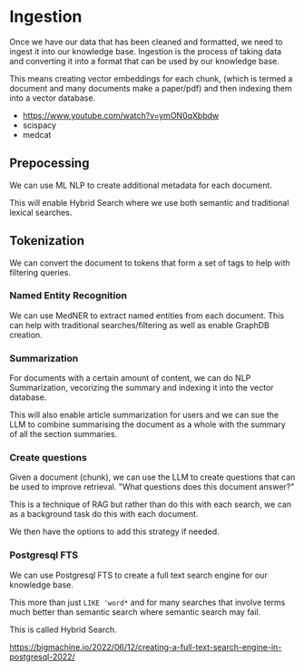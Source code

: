 # Ingestion

Once we have our data that has been cleaned and formatted, we need to ingest it into our knowledge base. Ingestion is the process of taking data and converting it into a format that can be used by our knowledge base.

This means creating vector embeddings for each chunk, (which is termed a document and many documents make a paper/pdf) and then indexing them into a vector database.

- https://www.youtube.com/watch?v=ymON0qXbbdw
- scispacy 
- medcat

## Prepocessing 

We can use ML NLP to create additional metadata for each document.

This will enable Hybrid Search where we use both semantic and traditional lexical searches.

## Tokenization

We can convert the document to tokens that form a set of tags to help with filtering queries.

### Named Entity Recognition

We can use MedNER to extract named entities from each document. This can help with traditional searches/filtering as well as enable GraphDB creation.

### Summarization

For documents with a certain amount of content, we can do NLP Summarization, vecorizing the summary and indexing it into the vector database.

This will also enable article summarization for users and we can sue the LLM to combine summarising the document as a whole with the summary of all the section summaries.

### Create questions

Given a document (chunk), we can use the LLM to create questions that can be used to improve retrieval. "What questions does this document answer?"

This is a technique of RAG but rather than do this with each search, we can as a background task do this with each document.

We then have the options to add this strategy if needed.

### Postgresql FTS

We can use Postgresql FTS to create a full text search engine for our knowledge base.

This more than just `LIKE 'word*` and for many searches that involve terms much better than semantic search where semantic search may fail.

This is called Hybrid Search.

https://bigmachine.io/2022/06/12/creating-a-full-text-search-engine-in-postgresql-2022/